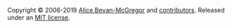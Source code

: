 Copyright © 2006-2019 [Alice Bevan-McGregor](https://github.com/amcgregor/) and [contributors](https://github.com/marrow/mailer/graphs/contributors "GitHub Contributors"). Released under an [MIT license](/license.md).